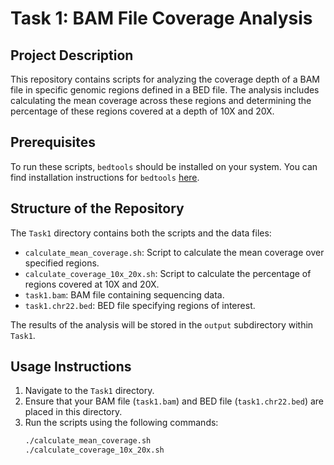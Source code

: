 # Task 1: BAM File Coverage Analysis

## Project Description
This repository contains scripts for analyzing the coverage depth of a BAM file in specific genomic regions defined in a BED file. The analysis includes calculating the mean coverage across these regions and determining the percentage of these regions covered at a depth of 10X and 20X.

## Prerequisites
To run these scripts, `bedtools` should be installed on your system. You can find installation instructions for `bedtools` [here](https://bedtools.readthedocs.io/en/latest/content/installation.html).

## Structure of the Repository
The `Task1` directory contains both the scripts and the data files:
- `calculate_mean_coverage.sh`: Script to calculate the mean coverage over specified regions.
- `calculate_coverage_10x_20x.sh`: Script to calculate the percentage of regions covered at 10X and 20X.
- `task1.bam`: BAM file containing sequencing data.
- `task1.chr22.bed`: BED file specifying regions of interest.

The results of the analysis will be stored in the `output` subdirectory within `Task1`.

## Usage Instructions
1. Navigate to the `Task1` directory.
2. Ensure that your BAM file (`task1.bam`) and BED file (`task1.chr22.bed`) are placed in this directory.
3. Run the scripts using the following commands:
   ```bash
   ./calculate_mean_coverage.sh
   ./calculate_coverage_10x_20x.sh
